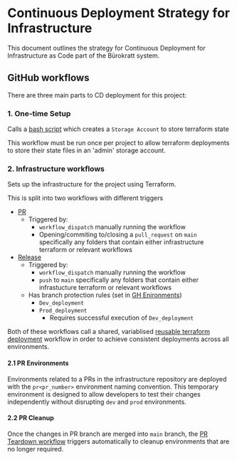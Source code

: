 # Continuous Deployment Strategy for Infrastructure

This document outlines the strategy for Continuous Deployment for Infrastructure as Code part of the Bürokratt system.

## GitHub workflows

There are three main parts to CD deployment for this project:

### 1. One-time Setup

Calls a [bash script](https://github.com/buerokratt/Infrastructure/blob/main/scripts/setup-project-prereqs.sh) which creates a `Storage Account` to store terraform state

This workflow must be run once per project to allow terraform deployments to store their state files in an 'admin' storage account.

### 2. Infrastructure workflows

Sets up the infrastructure for the project using Terraform.

This is split into two workflows with different triggers
  * [PR](https://github.com/buerokratt/Infrastructure/blob/main/.github/workflows/cd-infrastructure-pr.yml)
    - Triggered by:
        - `workflow_dispatch` manually running the workflow
        - Opening/commiting to/closing a `pull_request` on `main` specifically any folders that contain either infrastructure terraform or relevant workflows
  * [Release](https://github.com/buerokratt/Infrastructure/blob/main/.github/workflows/cd-infrastructure-release.yml)
    - Triggered by:
        - `workflow_dispatch` manually running the workflow
        - `push` to `main` specifically any folders that contain either infrastucture terraform or relevant workflows
    - Has branch protection rules (set in [GH Enironments](https://github.com/buerokratt/Infrastructure/settings/environments/525828854/edit))
        * `Dev_deployment`
        * `Prod_deployment`
            * Requires successful execution of `Dev_deployment`

Both of these workflows call a shared, variablised [reusable terraform deployment](https://github.com/buerokratt/Infrastructure/blob/main/.github/workflows/reusable-terraform-deployment.yml) workflow in order to achieve consistent deployments across all environments.

#### 2.1 PR Environments

Environments related to a PRs in the infrastructure repository are deployed with the `pr<pr_number>` environment naming convention.  This temporary environment is designed to allow developers to test their changes independently without disrupting `dev` and `prod` environments.

#### 2.2 PR Cleanup

Once the changes in PR branch are merged into `main` branch, the [PR Teardown workflow](https://github.com/buerokratt/Infrastructure/blob/main/.github/workflows/cd-infrastructure-release.yml) triggers automatically to cleanup environments that are no longer required.
